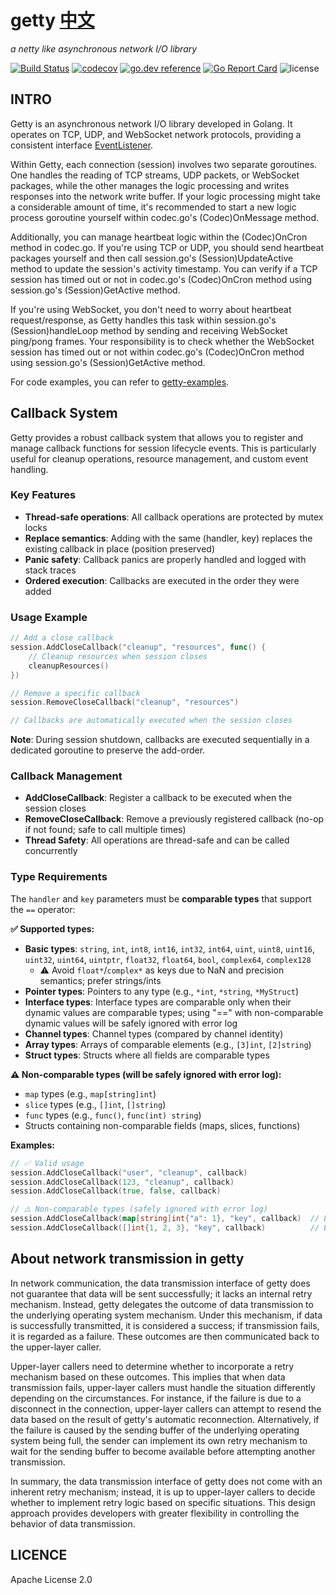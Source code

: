 # getty [中文](./README_CN.md)

 *a netty like asynchronous network I/O library*

[![Build Status](https://travis-ci.org/AlexStocks/getty.svg?branch=master)](https://travis-ci.org/AlexStocks/getty)
[![codecov](https://codecov.io/gh/AlexStocks/getty/branch/master/graph/badge.svg)](https://codecov.io/gh/AlexStocks/getty)
[![go.dev reference](https://img.shields.io/badge/go.dev-reference-007d9c?logo=go&logoColor=white&style=flat-square)](https://pkg.go.dev/github.com/AlexStocks/getty?tab=doc)
[![Go Report Card](https://goreportcard.com/badge/github.com/AlexStocks/getty)](https://goreportcard.com/report/github.com/AlexStocks/getty)
![license](https://img.shields.io/badge/license-Apache--2.0-green.svg)

## INTRO

Getty is an asynchronous network I/O library developed in Golang. It operates on TCP, UDP, and WebSocket network protocols, providing a consistent interface [EventListener](https://github.com/AlexStocks/getty/blob/01184614ef72d0cf2dd11894ab31e0dace066b6c/transport/getty.go#L68).

Within Getty, each connection (session) involves two separate goroutines. One handles the reading of TCP streams, UDP packets, or WebSocket packages, while the other manages the logic processing and writes responses into the network write buffer. If your logic processing might take a considerable amount of time, it's recommended to start a new logic process goroutine yourself within codec.go's (Codec)OnMessage method.

Additionally, you can manage heartbeat logic within the (Codec)OnCron method in codec.go. If you're using TCP or UDP, you should send heartbeat packages yourself and then call session.go's (Session)UpdateActive method to update the session's activity timestamp. You can verify if a TCP session has timed out or not in codec.go's (Codec)OnCron method using session.go's (Session)GetActive method.

If you're using WebSocket, you don't need to worry about heartbeat request/response, as Getty handles this task within session.go's (Session)handleLoop method by sending and receiving WebSocket ping/pong frames. Your responsibility is to check whether the WebSocket session has timed out or not within codec.go's (Codec)OnCron method using session.go's (Session)GetActive method.

For code examples, you can refer to [getty-examples](https://github.com/AlexStocks/getty-examples).

## Callback System

Getty provides a robust callback system that allows you to register and manage callback functions for session lifecycle events. This is particularly useful for cleanup operations, resource management, and custom event handling.

### Key Features

- **Thread-safe operations**: All callback operations are protected by mutex locks
- **Replace semantics**: Adding with the same (handler, key) replaces the existing callback in place (position preserved)
- **Panic safety**: Callback panics are properly handled and logged with stack traces
- **Ordered execution**: Callbacks are executed in the order they were added

### Usage Example

```go
// Add a close callback
session.AddCloseCallback("cleanup", "resources", func() {
    // Cleanup resources when session closes
    cleanupResources()
})

// Remove a specific callback
session.RemoveCloseCallback("cleanup", "resources")

// Callbacks are automatically executed when the session closes
```

**Note**: During session shutdown, callbacks are executed sequentially in a dedicated goroutine to preserve the add-order.

### Callback Management

- **AddCloseCallback**: Register a callback to be executed when the session closes
- **RemoveCloseCallback**: Remove a previously registered callback (no-op if not found; safe to call multiple times)
- **Thread Safety**: All operations are thread-safe and can be called concurrently

### Type Requirements

The `handler` and `key` parameters must be **comparable types** that support the `==` operator:

**✅ Supported types:**
- **Basic types**: `string`, `int`, `int8`, `int16`, `int32`, `int64`, `uint`, `uint8`, `uint16`, `uint32`, `uint64`, `uintptr`, `float32`, `float64`, `bool`, `complex64`, `complex128`
  - ⚠️ Avoid `float*`/`complex*` as keys due to NaN and precision semantics; prefer strings/ints
- **Pointer types**: Pointers to any type (e.g., `*int`, `*string`, `*MyStruct`)
- **Interface types**: Interface types are comparable only when their dynamic values are comparable types; using "==" with non-comparable dynamic values will be safely ignored with error log
- **Channel types**: Channel types (compared by channel identity)
- **Array types**: Arrays of comparable elements (e.g., `[3]int`, `[2]string`)
- **Struct types**: Structs where all fields are comparable types

**⚠️ Non-comparable types (will be safely ignored with error log):**
- `map` types (e.g., `map[string]int`)
- `slice` types (e.g., `[]int`, `[]string`)
- `func` types (e.g., `func()`, `func(int) string`)
- Structs containing non-comparable fields (maps, slices, functions)

**Examples:**
```go
// ✅ Valid usage
session.AddCloseCallback("user", "cleanup", callback)
session.AddCloseCallback(123, "cleanup", callback)
session.AddCloseCallback(true, false, callback)

// ⚠️ Non-comparable types (safely ignored with error log)
session.AddCloseCallback(map[string]int{"a": 1}, "key", callback)  // Logged and ignored
session.AddCloseCallback([]int{1, 2, 3}, "key", callback)          // Logged and ignored
```

## About network transmission in getty

In network communication, the data transmission interface of getty does not guarantee that data will be sent successfully; it lacks an internal retry mechanism. Instead, getty delegates the outcome of data transmission to the underlying operating system mechanism. Under this mechanism, if data is successfully transmitted, it is considered a success; if transmission fails, it is regarded as a failure. These outcomes are then communicated back to the upper-layer caller.

Upper-layer callers need to determine whether to incorporate a retry mechanism based on these outcomes. This implies that when data transmission fails, upper-layer callers must handle the situation differently depending on the circumstances. For instance, if the failure is due to a disconnect in the connection, upper-layer callers can attempt to resend the data based on the result of getty's automatic reconnection. Alternatively, if the failure is caused by the sending buffer of the underlying operating system being full, the sender can implement its own retry mechanism to wait for the sending buffer to become available before attempting another transmission.

In summary, the data transmission interface of getty does not come with an inherent retry mechanism; instead, it is up to upper-layer callers to decide whether to implement retry logic based on specific situations. This design approach provides developers with greater flexibility in controlling the behavior of data transmission.

## LICENCE

Apache License 2.0

